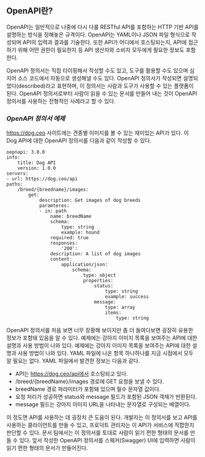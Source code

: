 ## **OpenAPI란?**

OpenAPI는 일반적으로 나중에 다시 다룰 RESTful API를 포함하는 HTTP 기반 API를 설명하는 방식을 정해놓은 규격이다.
OpenAPI는 YAML이나 JSON 파일 형식으로 작성되며 API의 입력과 결과를 기술한다.
또한 API가 어디에서 호스팅되는지, API에 접근하기 위해 어떤 권한이 필요한지 등 API 생산자와 소비자 모두에게 필요한 정보도 포함한다.

OpenAPI 정의서는 직접 타이핑해서 작성할 수도 있고, 도구를 활용할 수도 있으며 심지어 소스 코드에서 자동으로 생성해낼 수도 있다.
OpenAPI 정의서가 작성되면 설명되었다(described)라고 표현하며, 이 정의서는 사람과 도구가 사용할 수 있는 플랫폼이 된다.
OpenAPI 정의서로부터 사람이 읽을 수 있는 문서를 만들어 내는 것이 OpenAPI 정의서를 사용하는 전형적인 사례라고 할 수 있다.

### ***OpenAPI 정의서 에제***

https://dog.ceo 사이트에는 견종별 이미지를 볼 수 있는 재미있는 API가 있다.
이 Dog API에 대한 OpenAPI 정의서를 다음과 같이 작성할 수 있다.

```
oepnapi: 3.0.0
info:
    title: Dog API
    version: 1.0.0
servers:
- url: https://dog.ceo/api
paths:
    /breed/{breedname}/images:
        get:
            description: Get images of dog breeds
            paramteres:
            - in: path
                name: breedName
                schema:
                    type: string
                    example: hound
                required: true
                responses:
                    '200':
                description: A list of dog images
                content:
                    application/json:
                        schema:
                            type: object
                            properties:
                                status:
                                    type: string
                                    example: success
                                message:
                                    type: array
                                    items:
                                        type: string
```

OpenAPI 정의서를 처음 보면 너무 장황해 보이지만 좀 더 들여다보면 굉장히 유용한 정보가 포함돼 있음을 알 수 있다.
예제에는 강아지 이미지 목록을 보여주는 API에 대한 설명과 사용 방법이 나와 있다. 예제에는 강아지 이미지 목록을 보여주는 API에 대한 설명과 사용 방법이 나와 있다. YAML 파일에 나온 항목 하나하나를 지금 시점에서 모두 알 필요는 없다. YAML 파일에서 발견한 정보는 다음과 같다.

* API는 https://dog.ceo/api에서 호스팅되고 있다.
* /breed/{breedName}/images 경로에 GET 요청을 보낼 수 있다.
* breedName 경로 파라미터가 포함돼 있으며 필수 문자열 값이다.
* 요청 처리가 성공하면 status와 message 필드가 포함된 JSON 객체가 반환된다.
* message 필드는 강아지 이미지 URL을 나타내는 문자열로 구성되는 배열이다.

이 정도면 API를 사용하는 데 굉장치 큰 도움이 된다. 개발자는 이 정의서를 보고 API를 사용하는 클라이언트를 만들 수 있고, 프로덕트 관리자는 이 API가 서비스에 적합한지 판단할 수 있다. 문서 팀에서는 이 정의서를 토대로 사람이 읽기 편한 형태의 문서를 만들 수 있다. 앞서 작성한 OpenAPI 정의서를 스웨커(Swagger) UI에 입력하면 사람이 읽기 편한 형태의 문서가 만들어진다.